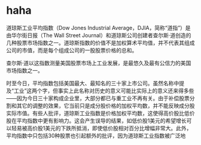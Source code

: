 # haha
道琼斯工业平均指数（Dow Jones Industrial Average，DJIA，简称“道指”）是由华尔街日报（The Wall Street Journal）和道琼斯公司创建者查尔斯·道创造的几种股票市场指数之一。道琼斯指数的价值不是加权算术平均值，并不代表其组成公司的市值，而是每个组成公司的一股股票价格的总和。

查尔斯·道以这指数测量美国股票市场上工业发展，是最悠久及最有公信力的美国市场指数之一。

时至今日，平均指数包括美国最大、最知名的三十家上市公司。虽然名称中提及“工业”这两个字，但事实上此名称对历史的意义可能比实际上的意义还来得多些——因为今日三十家构成企业里，大部分都已与重工业不再有关。由于补偿股票分割和其它的调整的效果，它当前只是成分股价格的加权平均数，并不能反映成分股实际市值。有些人批评，道琼斯工业指数是价格加权平均数，这使得高价股比低价股在平均指数中更有影响力。这会产生误导的结果，如低价股1美元的希望增长可以轻易被高价股1美元的下跌所抵消，即使低价股相对百分比增幅非常大。此外，平均指数中只包括30种股票也引起额外的批评，因为道琼斯工业指数被广泛地
